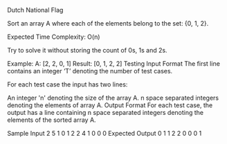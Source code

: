 Dutch National Flag


Sort an array A where each of the elements belong to the set: {0, 1, 2}.

Expected Time Complexity: O(n)

Try to solve it without storing the count of 0s, 1s and 2s.

Example:
A: [2, 2, 0, 1]
Result: [0, 1, 2, 2]
Testing
Input Format
The first line contains an integer ‘T’ denoting the number of test cases.

For each test case the input has two lines:

An integer 'n' denoting the size of the array A.
n space separated integers denoting the elements of array A.
Output Format
For each test case, the output has a line containing n space separated integers denoting the elements of the sorted array A.

Sample Input
2
5
1 0 1 2 2
4
1 0 0 0
Expected Output
0 1 1 2 2
0 0 0 1